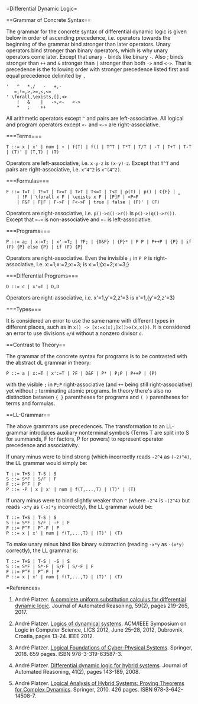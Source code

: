 ﻿=Differential Dynamic Logic=

==Grammar of Concrete Syntax==

The grammar for the concrete syntax of differential dynamic logic is given below in order of ascending precedence, i.e. operators towards the beginning of the grammar bind stronger than later operators. Unary operators bind stronger than binary operators, which is why unary operators come later. Except that unary `-` binds like binary `-`.  Also ; binds stronger than `++` and `&` stronger than `|` stronger than both `->` and `<->`. That is precedence is the following order with stronger precedence listed first and equal precedence delimited by `,`

    '   ^   *,/   -   +,-
       =,!=,>,>=,<,<=
    ' \forall,\exists,[],<>
        !   &    |   ->,<-   <->
        *   ;    ++

All arithmetic operators except `^` and pairs are left-associative.
All logical and program operators except `<-` and `<->` are right-associative.

===Terms===

    T ::= x | x' | num | ∙ | f(T) | f() | T^T | T*T | T/T | -T | T+T | T-T | (T)' | (T,T) | (T) 

Operators are left-associative, i.e. `x-y-z` is `(x-y)-z`.
Except that `T^T` and pairs are right-associative, i.e. `x^4^2` is `x^(4^2)`.

===Formulas===

    F ::= T=T | T!=T | T>=T | T>T | T<=T | T<T | p(T) | p() | C{F} | ⎵
        | !F | \forall x F | \exists x F | [P]F | <P>F 
        | F&F | F|F | F->F | F<->F | true | false | (F)' | (F)

Operators are right-associative, i.e. `p()->q()->r()` is `p()->(q()->r())`.
Except that `<->` is non-associative and `<-` is left-associative.

===Programs===

    P ::= a; | x:=T; | x':=T; | ?F; | {D&F} | {P}* | P P | P++P | {P} | if (F) {P} else {P} | if (F) {P}

Operators are right-associative.
Even the invisible `;` in `P P` is right-associative, i.e. x:=1;x:=2;x:=3; is x:=1;{x:=2;x:=3;}

===Differential Programs===

    D ::= c | x'=T | D,D

Operators are right-associative, i.e. x'=1,y'=2,z'=3 is x'=1,{y'=2,z'=3}

===Types===

It is considered an error to use the same name with different types in different places, such as in `x() -> [x:=x(x);]x()>x(x,x())`.
It is considered an error to use divisions `e/d` without a nonzero divisor `d`.


==Contrast to Theory==

The grammar of the concrete syntax for programs is to be contrasted with the abstract dL grammar in theory:

    P ::= a | x:=T | x':=T | ?F | D&F | P* | P;P | P++P | (P)

with the visible `;` in `P;P` right-associative (and `++` being still right-associative) yet without `;` terminating atomic programs. In theory there's also no distinction between `{ }` parentheses for programs and `( )` parentheses for terms and formulas.


==LL-Grammar==

The above grammars use precedences. The transformation to an LL-grammar introduces auxiliary nonterminal symbols (Terms T are split into S for summands, F for factors, P for powers) to represent operator precedence and associativity.

If unary minus were to bind strong (which incorrectly reads `-2^4` as `(-2)^4)`, the LL grammar would simply be:

    T ::= T+S | T-S | S
    S ::= S*F | S/F | F
    F ::= P^F | P
    P ::= -P | x | x' | num | f(T,...,T) | (T)' | (T)

If unary minus were to bind slightly weaker than `^` (where `-2^4` is `-(2^4)` but reads `-x*y` as `(-x)*y` incorrectly), the LL grammar would be:

    T ::= T+S | T-S | S
    S ::= S*F | S/F | -F | F
    F ::= P^F | P^-F | P
    P ::= x | x' | num | f(T,...,T) | (T)' | (T)

To make unary minus bind like binary subtraction (reading `-x*y` as `-(x*y)` correctly), the LL grammar is:

    T ::= T+S | T-S | -S | S
    S ::= S*F | S*-F | S/F | S/-F | F
    F ::= P^F | P^-F | P
    P ::= x | x' | num | f(T,...,T) | (T)' | (T)

=References=

1. André Platzer.
[A complete uniform substitution calculus for differential dynamic logic](https://doi.org/10.1007/s10817-016-9385-1).
Journal of Automated Reasoning, 59(2), pages 219-265, 2017.

2. André Platzer.
[Logics of dynamical systems](https://doi.org/10.1109/LICS.2012.13).
ACM/IEEE Symposium on Logic in Computer Science, LICS 2012, June 25–28, 2012, Dubrovnik, Croatia, pages 13-24. IEEE 2012.

3. André Platzer.
[Logical Foundations of Cyber-Physical Systems](https://doi.org/10.1007/978-3-319-63588-0).
Springer, 2018. 659 pages. ISBN 978-3-319-63587-3.

4. André Platzer.
[Differential dynamic logic for hybrid systems](https://doi.org/10.1007/s10817-008-9103-8).
Journal of Automated Reasoning, 41(2), pages 143-189, 2008.

6. André Platzer.
[Logical Analysis of Hybrid Systems: Proving Theorems for Complex Dynamics](https://doi.org/10.1007/978-3-642-14509-4).
Springer, 2010. 426 pages. ISBN 978-3-642-14508-7.
